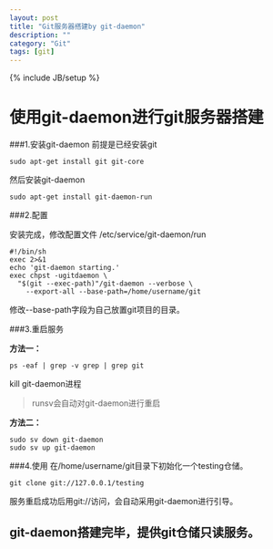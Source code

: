 ```yaml
---
layout: post
title: "Git服务器搭建by git-daemon"
description: ""
category: "Git"
tags: [git]
---
```

{% include JB/setup %}

使用git-daemon进行git服务器搭建
===

###1.安装git-daemon
前提是已经安装git

    sudo apt-get install git git-core

然后安装git-daemon

    sudo apt-get install git-daemon-run

###2.配置

安装完成，修改配置文件 /etc/service/git-daemon/run

    #!/bin/sh
    exec 2>&1
    echo 'git-daemon starting.'
    exec chpst -ugitdaemon \
      "$(git --exec-path)"/git-daemon --verbose \
        --export-all --base-path=/home/username/git

修改--base-path字段为自己放置git项目的目录。

###3.重启服务

**方法一：**

    ps -eaf | grep -v grep | grep git

kill git-daemon进程
>runsv会自动对git-daemon进行重启

**方法二：**


    sudo sv down git-daemon
    sudo sv up git-daemon

###4.使用
在/home/username/git目录下初始化一个testing仓储。

    git clone git://127.0.0.1/testing
服务重启成功后用git://访问，会自动采用git-daemon进行引导。

git-daemon搭建完毕，提供git仓储只读服务。
-----
